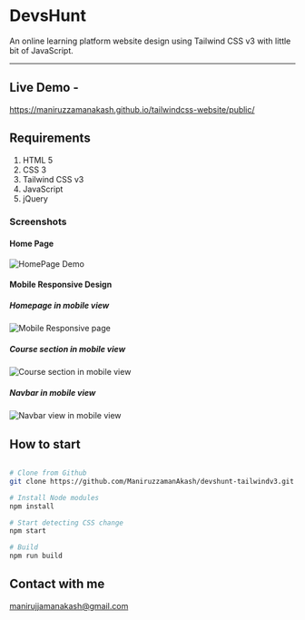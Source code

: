# DevsHunt
An online learning platform website design using Tailwind CSS v3 with little bit of JavaScript.

---

## Live Demo -
https://maniruzzamanakash.github.io/tailwindcss-website/public/

## Requirements
1. HTML 5
1. CSS 3
1. Tailwind CSS v3
1. JavaScript
1. jQuery

### Screenshots
#### Home Page

![HomePage Demo](https://i.ibb.co/FXGGZyH/Devs-Hunt-tailwind-project.png "HomePage Demo")

#### Mobile Responsive Design

##### Homepage in mobile view
![Mobile Responsive page](https://i.ibb.co/T8Th5Tn/Online-Learning-platform-mobile-responsive.png "Mobile Responsive page")

##### Course section in mobile view
![Course section in mobile view](https://i.ibb.co/5Y29nc8/Course-in-Mobile-view.png "Course section in mobile view")

##### Navbar in mobile view
![Navbar view in mobile view](https://i.ibb.co/j5bzvgC/Mobile-View-navbar.png "Navbar view in mobile view")

## How to start
```sh

# Clone from Github
git clone https://github.com/ManiruzzamanAkash/devshunt-tailwindv3.git

# Install Node modules
npm install

# Start detecting CSS change
npm start

# Build
npm run build

```

## Contact with me
manirujjamanakash@gmail.com
